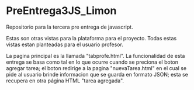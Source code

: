 # PreEntrega3JS_Limon
Repositorio para la tercera pre entrega de javascript.

Estas son otras vistas para la plataforma para el proyecto. 
Todas estas vistas estan planteadas para el usuario profesor. 

La pagina principal es la llamada "tabprofe.html". 
La funcionalidad de esta entrega se basa como tal en lo que ocurre cuando se preciona el boton agregar tarea;
el boton redirige a la pagina "nuevaTarea.html" en el cual se pide al usuario brinde informacion que se guarda en formato JSON;
esta se recupera en otra página HTML "tarea agregada". 

